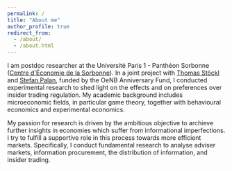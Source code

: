 ```yaml
---
permalink: /
title: "About me"
author_profile: true
redirect_from: 
  - /about/
  - /about.html
---
```


I am postdoc researcher at the Université Paris 1 - Panthéon Sorbonne ([Centre d'Économie de la Sorbonne](https://centredeconomiesorbonne.cnrs.fr/)). In a joint project with [Thomas Stöckl](https://www.mci.edu/de/faculty/thomas.stoeckl) and [Stefan Palan](https://academic.palan.biz/home), funded by the OeNB Anniversary Fund, I conducted experimental research to shed light on the effects and on preferences over insider trading regulation.
My academic background includes microeconomic fields, in particular game theory, together with behavioural economics and experimental economics.

My passion for research is driven by the ambitious objective to archieve further insights in economies which suffer from informational imperfections.
I try to fulfill a supportive role in this process towards more efficient markets.
Specifically, I conduct fundamental research to analyse adviser markets, information procurement, the distribution of information, and insider trading.


